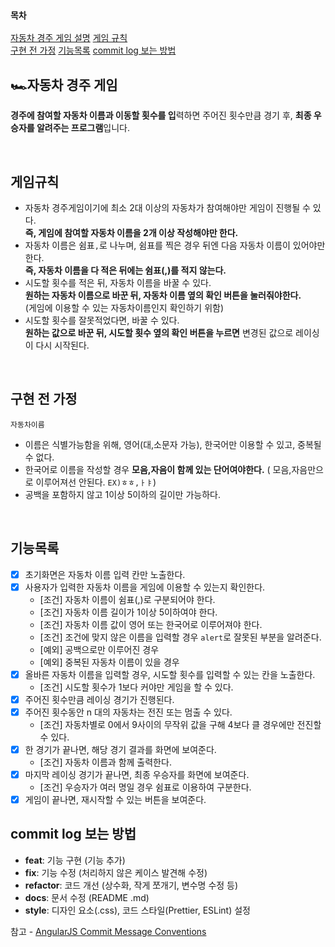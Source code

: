 ### `목차`

[자동차 경주 게임 설명](#자동차-경주-게임)
[게임 규칙](#게임규칙)  
[구현 전 가정](#구현-전-가정)
[기능목록](#기능목록)
[commit log 보는 방법](#commit-log-보는-방법)

## 🏎️자동차 경주 게임

**경주에 참여할 자동차 이름과 이동할 횟수를 입**력하면 주어진 횟수만큼 경기 후, **최종 우승자를 알려주는 프로그램**입니다.

<br>

## 게임규칙

- 자동차 경주게임이기에 최소 2대 이상의 자동차가 참여해야만 게임이 진행될 수 있다.  
  **즉, 게임에 참여할 자동차 이름을 2개 이상 작성해야만 한다.**
- 자동차 이름은 쉼표`,`로 나누며, 쉼표를 찍은 경우 뒤엔 다음 자동차 이름이 있어야만 한다.  
  **즉, 자동차 이름을 다 적은 뒤에는 쉼표(,)를 적지 않는다.**
- 시도할 횟수를 적은 뒤, 자동차 이름을 바꿀 수 있다.  
  **원하는 자동차 이름으로 바꾼 뒤, 자동차 이름 옆의 확인 버튼을 눌러줘야한다.**  
  (게임에 이용할 수 있는 자동차이름인지 확인하기 위함)
- 시도할 횟수를 잘못적었다면, 바꿀 수 있다.  
  **원하는 값으로 바꾼 뒤, 시도할 횟수 옆의 확인 버튼을 누르면** 변경된 값으로 레이싱이 다시 시작된다.

<br>

## 구현 전 가정

`자동차이름`

- 이름은 식별가능함을 위해, 영어(대,소문자 가능), 한국어만 이용할 수 있고, 중복될 수 없다.
- 한국어로 이름을 작성할 경우 **모음,자음이 함께 있는 단어여야한다.** ( 모음,자음만으로 이루어져선 안된다. `EX)ㅎㅎ,ㅏㅑ`)
- 공백을 포함하지 않고 1이상 5이하의 길이만 가능하다.

<br>

## 기능목록

- [x] 초기화면은 자동차 이름 입력 칸만 노출한다.
- [x] 사용자가 입력한 자동차 이름을 게임에 이용할 수 있는지 확인한다.
  - [조건] 자동차 이름이 쉼표(,)로 구분되어야 한다.
  - [조건] 자동차 이름 길이가 1이상 5이하여야 한다.
  - [조건] 자동차 이름 값이 영어 또는 한국어로 이루어져야 한다.
  - [조건] 조건에 맞지 않은 이름을 입력할 경우 `alert`로 잘못된 부분을 알려준다.
  - [예외] 공백으로만 이루어진 경우
  - [예외] 중복된 자동차 이름이 있을 경우
- [x] 올바른 자동차 이름을 입력할 경우, 시도할 횟수를 입력할 수 있는 칸을 노출한다.
  - [조건] 시도할 횟수가 1보다 커야만 게임을 할 수 있다.
- [x] 주어진 횟수만큼 레이싱 경기가 진행된다.
- [x] 주어진 횟수동안 n 대의 자동차는 전진 또는 멈출 수 있다.
  - [조건] 자동차별로 0에서 9사이의 무작위 값을 구해 4보다 클 경우에만 전진할 수 있다.
- [x] 한 경기가 끝나면, 해당 경기 결과를 화면에 보여준다.
  - [조건] 자동차 이름과 함께 출력한다.
- [x] 마지막 레이싱 경기가 끝나면, 최종 우승자를 화면에 보여준다.
  - [조건] 우승자가 여러 명일 경우 쉼표로 이용하여 구분한다.
- [x] 게임이 끝나면, 재시작할 수 있는 버튼을 보여준다.

## commit log 보는 방법

- **feat**: 기능 구현 (기능 추가)
- **fix**: 기능 수정 (처리하지 않은 케이스 발견해 수정)
- **refactor**: 코드 개선 (상수화, 작게 쪼개기, 변수명 수정 등)
- **docs**: 문서 수정 (README .md)
- **style**: 디자인 요소(.css), 코드 스타일(Prettier, ESLint) 설정

참고 - [AngularJS Commit Message Conventions](https://gist.github.com/stephenparish/9941e89d80e2bc58a153#allowed-type)
